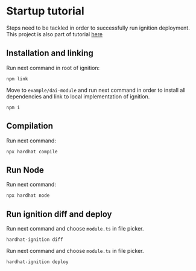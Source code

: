 # Startup tutorial

Steps need to be tackled in order to successfully run ignition deployment. This project is also part of
tutorial [here](../../docs/tutorial/basic.md)

## Installation and linking

Run next command in root of ignition:

```
npm link
```

Move to `example/dai-module` and run next command in order to install all dependencies and link to local
implementation of ignition.

```
npm i
```

## Compilation

Run next command:

```
npx hardhat compile
```

## Run Node

Run next command:

```
npx hardhat node
```

## Run ignition diff and deploy

Run next command and choose `module.ts` in file picker.

```
hardhat-ignition diff
```

Run next command and choose `module.ts` in file picker.

```
hardhat-ignition deploy
```

